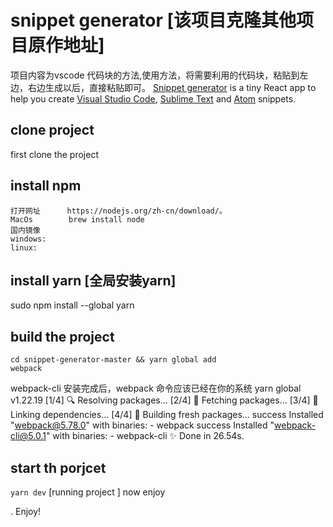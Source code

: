 # snippet generator [该项目克隆其他项目原作地址] 
 项目内容为vscode 代码块的方法,使用方法，将需要利用的代码块，粘贴到左边，右边生成以后，直接粘贴即可。
[Snippet generator](https://snippet-generator.app/) is a tiny React app to help you create [Visual Studio Code](https://code.visualstudio.com/), [Sublime Text](https://www.sublimetext.com/) and [Atom](https://atom.io/) snippets.
## clone project
  first  clone the project
## install npm 
    打开网址      https://nodejs.org/zh-cn/download/。
    MacOs        brew install node
    国内镜像 
    windows:
    linux: 
## install yarn  [全局安装yarn]
sudo npm install --global yarn   
## build the project  
<code>cd  snippet-generator-master && yarn global add webpack</code>

webpack-cli
安装完成后，webpack 命令应该已经在你的系统
yarn global v1.22.19
[1/4] 🔍  Resolving packages...
[2/4] 🚚  Fetching packages...
[3/4] 🔗  Linking dependencies...
[4/4] 🔨  Building fresh packages...
success Installed "webpack@5.78.0" with binaries:
      - webpack
success Installed "webpack-cli@5.0.1" with binaries:
      - webpack-cli
✨  Done in 26.54s.

## start th porjcet
  <code>yarn dev</code>   [running project  ]
  now  enjoy 

.
Enjoy!


